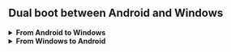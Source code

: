 ## Dual boot between Android and Windows

<details>
<summary><strong>From Android to Windows</strong></summary>
 
<details>
<summary><strong>Using UEFI instead of recovery</strong></summary>
  
- We can use the UEFI image instead of recovery, for this we need to flash UEFI in the recovery section:
```fastboot
fastboot flash recovery uefi.img
```
- In order to restore the recovery, you need to download TWRP or OrangeFox and flash with the ```fastboot flash recovery recovery.img``` command
</details>

</details>
  
<details>
<summary><strong>From Windows to Android</strong></summary>
  
<details>
<summary><strong>Using Boot partition backup</strong></summary>

We can use a backup Boot partition to boot Android after using Windows.
  
To create a backup in TWRP, you need to press "Backup" in the main menu before the UEFi firmware, select the Boot section and the place where the backup will be saved, and swipe down to confirm the selection and start the backup.
  
- You don't need to make a backup every time before booting Windows.
  
After using Windows, in order to return to Android, you need to restore the Boot partition from a backup copy. To do this, in the main menu of TWRP, click on "Recovery", select the backup copy of the Boot partition and swipe at the bottom to confirm the selection. After recovery, you need to reboot your phone into the system and Android should boot.
</details>
